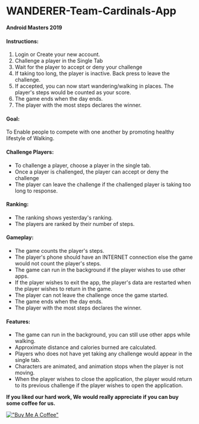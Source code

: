 # WANDERER-Team-Cardinals-App

**Android Masters 2019**

#### Instructions:
1. Login or Create your new account.
2. Challenge a player in the Single Tab
3. Wait for the player to accept or deny your challenge
4. If taking too long, the player is inactive. Back press to leave the challenge.
5. If accepted, you can now start wandering/walking in places. The player's steps would be counted as your score.
6. The game ends when the day ends.
7. The player with the most steps declares the winner.

#### Goal:
To Enable people to compete with one another by promoting healthy lifestyle of Walking.

#### Challenge Players:
- To challenge a player, choose a player in the single tab.
- Once a player is challenged, the player can accept or deny the challenge
- The player can leave the challenge if the challenged player is taking too long to response.

#### Ranking:
- The ranking shows yesterday's ranking.
- The players are ranked by their number of steps.

#### Gameplay:
- The game counts the player's steps.
- The player's phone should have an INTERNET connection else the game would not count the player's steps.
- The game can run in the background if the player wishes to use other apps.
- If the player wishes to exit the app, the player's data are restarted when the player wishes to return in the game.
- The player can not leave the challenge once the game started.
- The game ends when the day ends.
- The player with the most steps declares the winner.

#### Features:
- The game can run in the background, you can still use other apps while walking.
- Approximate distance and calories burned are calculated.
- Players who does not have yet taking any challenge would appear in the single tab.
- Characters are animated, and animation stops when the player is not moving.
- When the player wishes to close the application, the player would return to its previous challenge if the player wishes to open the application.

**If you liked our hard work, We would really appreciate if you can buy some coffee for us.**

[!["Buy Me A Coffee"](https://www.buymeacoffee.com/assets/img/custom_images/orange_img.png)](https://www.buymeacoffee.com/frosteen)